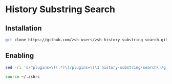 # History Substring Search

## Installation

```sh
git clone https://github.com/zsh-users/zsh-history-substring-search.git $ZSH_CUSTOM/plugins/history-substring-search
```

## Enabling

```sh
sed -ri 's/^plugins=\((.*)\)/plugins=\(\1 history-substring-search\)/g' ~/.zshrc
```

```sh
source ~/.zshrc
```
